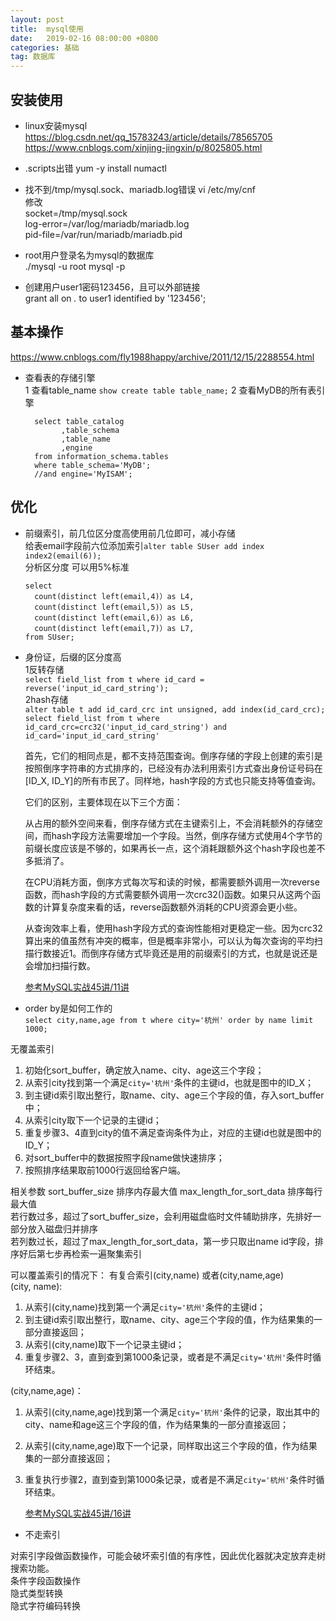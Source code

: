 ```yaml
---
layout: post
title:  mysql使用
date:   2019-02-16 08:00:00 +0800
categories: 基础
tag: 数据库
---
```


## 安装使用
* linux安装mysql   
https://blog.csdn.net/qq_15783243/article/details/78565705   
https://www.cnblogs.com/xinjing-jingxin/p/8025805.html   

* .scripts出错
yum -y install numactl

* 找不到/tmp/mysql.sock、mariadb.log错误
vi /etc/my/cnf   
修改   
socket=/tmp/mysql.sock   
log-error=/var/log/mariadb/mariadb.log   
pid-file=/var/run/mariadb/mariadb.pid   


* root用户登录名为mysql的数据库  
./mysql -u root mysql -p   

* 创建用户user1密码123456，且可以外部链接   
grant all on *.* to user1 identified by '123456';    


## 基本操作  
https://www.cnblogs.com/fly1988happy/archive/2011/12/15/2288554.html

* 查看表的存储引擎   
1 查看table_name `show create table table_name;`
2 查看MyDB的所有表引擎 

        select table_catalog
              ,table_schema
              ,table_name
              ,engine
        from information_schema.tables
        where table_schema='MyDB';
        //and engine='MyISAM';
        
## 优化

* 前缀索引，前几位区分度高使用前几位即可，减小存储    
    给表email字段前六位添加索引`alter table SUser add index index2(email(6));`   
    分析区分度 可以用5%标准
    ```
    select 
      count(distinct left(email,4)）as L4,
      count(distinct left(email,5)）as L5,
      count(distinct left(email,6)）as L6,
      count(distinct left(email,7)）as L7,
    from SUser;
    ```

* 身份证，后缀的区分度高   
    1反转存储   
    `select field_list from t where id_card = reverse('input_id_card_string');`   
    2hash存储   
    `alter table t add id_card_crc int unsigned, add index(id_card_crc);`   
    `select field_list from t where id_card_crc=crc32('input_id_card_string') and id_card='input_id_card_string'`
    
    首先，它们的相同点是，都不支持范围查询。倒序存储的字段上创建的索引是按照倒序字符串的方式排序的，已经没有办法利用索引方式查出身份证号码在[ID_X, ID_Y]的所有市民了。同样地，hash字段的方式也只能支持等值查询。
    
    它们的区别，主要体现在以下三个方面：
    
    从占用的额外空间来看，倒序存储方式在主键索引上，不会消耗额外的存储空间，而hash字段方法需要增加一个字段。当然，倒序存储方式使用4个字节的前缀长度应该是不够的，如果再长一点，这个消耗跟额外这个hash字段也差不多抵消了。
    
    在CPU消耗方面，倒序方式每次写和读的时候，都需要额外调用一次reverse函数，而hash字段的方式需要额外调用一次crc32()函数。如果只从这两个函数的计算复杂度来看的话，reverse函数额外消耗的CPU资源会更小些。
    
    从查询效率上看，使用hash字段方式的查询性能相对更稳定一些。因为crc32算出来的值虽然有冲突的概率，但是概率非常小，可以认为每次查询的平均扫描行数接近1。而倒序存储方式毕竟还是用的前缀索引的方式，也就是说还是会增加扫描行数。
    
    [参考MySQL实战45讲/11讲]()

* order by是如何工作的   
    `select city,name,age from t where city='杭州' order by name limit 1000;`   

无覆盖索引   
    
1. 初始化sort_buffer，确定放入name、city、age这三个字段；
1. 从索引city找到第一个满足`city='杭州'`条件的主键id，也就是图中的ID_X；
1. 到主键id索引取出整行，取name、city、age三个字段的值，存入sort_buffer中；
1. 从索引city取下一个记录的主键id；
1. 重复步骤3、4直到city的值不满足查询条件为止，对应的主键id也就是图中的ID_Y；
1. 对sort_buffer中的数据按照字段name做快速排序；
1. 按照排序结果取前1000行返回给客户端。

相关参数 sort_buffer_size 排序内存最大值  max_length_for_sort_data 排序每行最大值   
若行数过多，超过了sort_buffer_size，会利用磁盘临时文件辅助排序，先排好一部分放入磁盘归并排序   
若列数过长，超过了max_length_for_sort_data，第一步只取出name id字段，排序好后第七步再检索一遍聚集索引   

可以覆盖索引的情况下： 有复合索引(city,name) 或者(city,name,age)   
(city, name):   
    
1. 从索引(city,name)找到第一个满足`city='杭州'`条件的主键id；   
1. 到主键id索引取出整行，取name、city、age三个字段的值，作为结果集的一部分直接返回；   
1. 从索引(city,name)取下一个记录主键id；   
1. 重复步骤2、3，直到查到第1000条记录，或者是不满足`city='杭州'`条件时循环结束。   

(city,name,age)：   
    
1. 从索引(city,name,age)找到第一个满足`city='杭州'`条件的记录，取出其中的city、name和age这三个字段的值，作为结果集的一部分直接返回；
1. 从索引(city,name,age)取下一个记录，同样取出这三个字段的值，作为结果集的一部分直接返回；
1. 重复执行步骤2，直到查到第1000条记录，或者是不满足`city='杭州'`条件时循环结束。
    
    [参考MySQL实战45讲/16讲]()

* 不走索引   

对索引字段做函数操作，可能会破坏索引值的有序性，因此优化器就决定放弃走树搜索功能。   
条件字段函数操作   
隐式类型转换   
隐式字符编码转换   